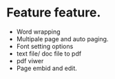 # Feature feature. 
* Word wrapping 
* Multipale page and auto paging. 
* Font setting options
* text file/ doc file to pdf 
* pdf viwer 
* Page embid and edit. 